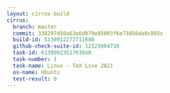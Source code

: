 ```yaml
---
layout: cirrus-build
cirrus:
  branch: master
  commit: 338297d50a63e6d879e85003f6e73856da0c895c
  build-id: 5138912272711680
  github-check-suite-id: 12325004710
  task-id: 6139992351703040
  task-number: 1
  task-name: Linux - TeX Live 2021
  os-name: Ubuntu
  test-result: 0
---
```

